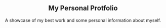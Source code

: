 <h2 align="center">My Personal Protfolio</h2>

<p align="center">A showcase of my best work and some personal information about myself.</p>

